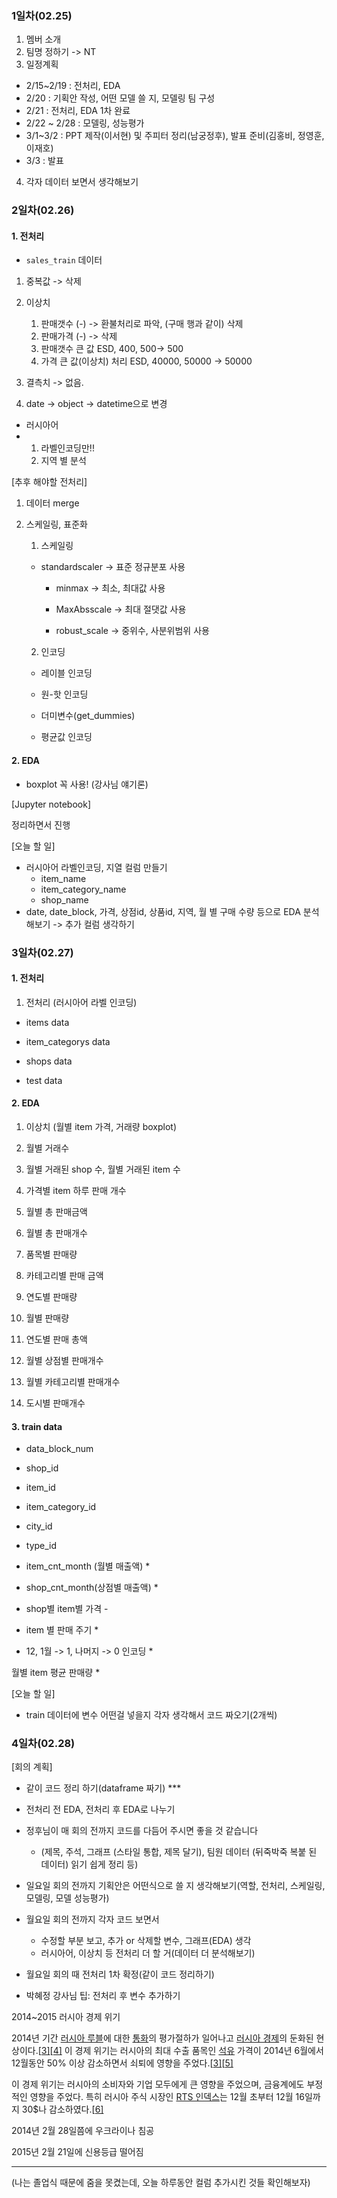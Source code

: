### 1일차(02.25)

1. 멤버 소개
2. 팀명 정하기 -> NT
3. 일정계획

- 2/15~2/19 : 전처리, EDA
- 2/20 : 기획안 작성, 어떤 모델 쓸 지, 모델링 팀 구성
- 2/21 : 전처리, EDA 1차 완료
- 2/22 ~ 2/28 :  모델링, 성능평가
- 3/1~3/2 : PPT 제작(이서현) 및 주피터 정리(남궁정후), 발표 준비(김홍비, 정영훈, 이재호)
- 3/3 : 발표

4. 각자 데이터 보면서 생각해보기



### 2일차(02.26)

#### 1. 전처리

- `sales_train` 데이터

1. 중복값 -> 삭제 
2. 이상치
   1. 판매갯수 (-) -> 환불처리로 파악, (구매 행과 같이) 삭제
   1. 판매가격 (-) -> 삭제
   2. 판매갯수 큰 값 ESD, 400, 500-> 500
   2. 가격 큰 값(이상치) 처리 ESD, 40000, 50000 -> 50000
3. 결측치 -> 없음.

4. date -> object -> datetime으로 변경



- 러시아어
- 1. 라벨인코딩만!!
  2. 지역 별 분석



[추후 해야할 전처리]

1. 데이터 merge

2. 스케일링, 표준화

   1. 스케일링

   - standardscaler -> 표준 정규분포 사용
   
   
      - minmax -> 최소, 최대값 사용
   
   
      - MaxAbsscale -> 최대 절댓값 사용
   
   
      - robust_scale -> 중위수, 사분위범위 사용
   
        
   

   2. 인코딩

   - 레이블 인코딩

   - 원-핫 인코딩

   - 더미변수(get_dummies)

   - 평균값 인코딩



#### 2. EDA

- boxplot 꼭 사용! (강사님 얘기론)



[Jupyter notebook]

정리하면서 진행



[오늘 할 일]

- 러시아어 라벨인코딩,  지열 컬럼 만들기
  - item_name
  - item_category_name
  - shop_name
- date, date_block, 가격, 상점id, 상품id, 지역, 월 별 구매 수량 등으로 EDA 분석해보기 -> 추가 컬럼 생각하기





### 3일차(02.27)

#### 1. 전처리

1. 전처리 (러시아어 라벨 인코딩)

- items data 

- item_categorys data

- shops data

- test data



#### 2. EDA

1. 이상치 (월별 item 가격, 거래량 boxplot)
2. 월별 거래수

3. 월별 거래된 shop 수, 월별 거래된 item 수
4. 가격별 item 하루 판매 개수
5. 월별 총 판매금액
6. 월별 총 판매개수
7. 품목별 판매량
8. 카테고리별 판매 금액
9. 연도별 판매량
10. 월별 판매량
11. 연도별 판매 총액
12. 월별 상점별 판매개수
13. 월별 카테고리별 판매개수
14. 도시별 판매개수



#### 3. train data



- data_block_num
- shop_id
- item_id
- item_category_id
- city_id
- type_id



- item_cnt_month (월별 매출액) *
- shop_cnt_month(상점별 매출액) *
- shop별 item별 가격 -
- item 별 판매 주기 *
- 12, 1월 -> 1, 나머지 -> 0 인코딩 *



월별 item 평균 판매량 *



[오늘 할 일]

- train 데이터에 변수 어떤걸 넣을지 각자 생각해서 코드 짜오기(2개씩)

  



### 4일차(02.28)

[회의 계획]

- 같이 코드 정리 하기(dataframe 짜기) ***

- 전처리 전 EDA, 전처리 후 EDA로 나누기

- 정후님이 매 회의 전까지 코드를 다듬어 주시면 좋을 것 같습니다
  - (제목, 주석, 그래프 (스타일 통합, 제목 달기), 팀원 데이터 (뒤죽박죽 복붙 된 데이터) 읽기 쉽게 정리 등)



- 일요일 회의 전까지 기획안은 어떤식으로 쓸 지 생각해보기(역할, 전처리, 스케일링, 모델링, 모델 성능평가)
- 월요일 회의 전까지 각자 코드 보면서 
  - 수정할 부분 보고, 추가 or 삭제할 변수, 그래프(EDA) 생각
  - 러시아어, 이상치 등 전처리 더 할 거(데이터 더 분석해보기)

- 월요일 회의 때 전처리 1차 확정(같이 코드 정리하기)



- 박혜정 강사님 팁: 전처리 후 변수 추가하기



2014~2015 러시아 경제 위기

2014년 기간 [러시아 루블](https://ko.wikipedia.org/wiki/러시아_루블)에 대한 [통화](https://ko.wikipedia.org/wiki/통화)의 평가절하가 일어나고 [러시아 경제](https://ko.wikipedia.org/wiki/러시아_경제)의 둔화된 현상이다.[[3\]](https://ko.wikipedia.org/wiki/2014~2015년_러시아_경제_위기#cite_note-financialcrisis-3)[[4\]](https://ko.wikipedia.org/wiki/2014~2015년_러시아_경제_위기#cite_note-sanctions-4) 이 경제 위기는 러시아의 최대 수출 품목인 [석유](https://ko.wikipedia.org/wiki/석유) 가격이 2014년 6월에서 12월동안 50% 이상 감소하면서 쇠퇴에 영향을 주었다.[[3\]](https://ko.wikipedia.org/wiki/2014~2015년_러시아_경제_위기#cite_note-financialcrisis-3)[[5\]](https://ko.wikipedia.org/wiki/2014~2015년_러시아_경제_위기#cite_note-oilpricedecline-5)

이 경제 위기는 러시아의 소비자와 기업 모두에게 큰 영향을 주었으며, 금융계에도 부정적인 영향을 주었다. 특히 러시아 주식 시장인 [RTS 인덱스](https://ko.wikipedia.org/w/index.php?title=RTS_인덱스&action=edit&redlink=1)는 12월 초부터 12월 16일까지 30$나 감소하였다.[[6\]](https://ko.wikipedia.org/wiki/2014~2015년_러시아_경제_위기#cite_note-russianstocks-6)

2014년 2월 28일쯤에 우크라이나 침공

 2015년 2월 21일에 신용등급 떨어짐





---



(나는 졸업식 때문에 줌을 못켰는데, 오늘 하루동안 컬럼 추가시킨 것들 확인해보자)





